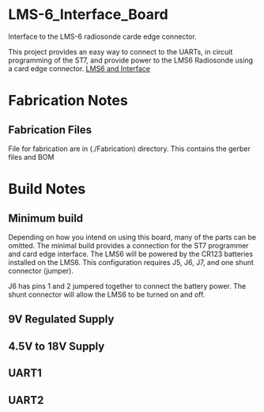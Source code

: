 # LMS-6_Interface_Board
Interface to the LMS-6 radiosonde carde edge connector.

This project provides an easy way to connect to the UARTs, in circuit programming of the ST7, and provide power to the LMS6 Radiosonde using a card edge connector.
[LMS6 and Interface](Doc/LMS6_Interface.jpg)
# Fabrication Notes
## Fabrication Files
File for fabrication are in (./Fabrication) directory.  This contains the gerber files and BOM
# Build Notes
## Minimum build
Depending on how you intend on using this board, many of the parts can be omitted. The minimal build provides a connection for the ST7 programmer and card edge interface. The LMS6 will be powered by the CR123 batteries installed on the LMS6.  This configuration requires J5, J6, J7, and one shunt connector (jumper).

J6 has pins 1 and 2 jumpered together to connect the battery power.  The shunt connector will allow the LMS6 to be turned on and off.

## 9V Regulated Supply

## 4.5V to 18V Supply

## UART1

## UART2
